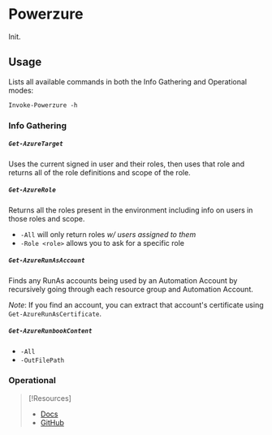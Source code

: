 
# Powerzure
Init.
## Usage
Lists all available commands in both the Info Gathering and Operational modes:
```
Invoke-Powerzure -h
```
### Info Gathering
##### `Get-AzureTarget`
Uses the current signed in user and their roles, then uses that role and returns all of the role definitions and scope of the role.
##### `Get-AzureRole`
Returns all the roles present in the environment including info on users in those roles and scope. 
- `-All` will only return roles *w/ users assigned to them*
- `-Role <role>` allows you to ask for a specific role
##### `Get-AzureRunAsAccount`
Finds any RunAs accounts being used by an Automation Account by recursively going through each resource group and Automation Account.

*Note*: If you find an account, you can extract that account's certificate using `Get-AzureRunAsCertificate`.
##### `Get-AzureRunbookContent`
- `-All`
- `-OutFilePath`
### Operational


> [!Resources]
> - [Docs](https://powerzure.readthedocs.io/en/latest/Functions/help.html)
> - [GitHub](https://github.com/hausec/PowerZure)